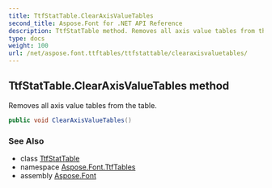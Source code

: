 ```yaml
---
title: TtfStatTable.ClearAxisValueTables
second_title: Aspose.Font for .NET API Reference
description: TtfStatTable method. Removes all axis value tables from the table
type: docs
weight: 100
url: /net/aspose.font.ttftables/ttfstattable/clearaxisvaluetables/
---
```

## TtfStatTable.ClearAxisValueTables method

Removes all axis value tables from the table.

```csharp
public void ClearAxisValueTables()
```

### See Also

* class [TtfStatTable](../)
* namespace [Aspose.Font.TtfTables](../../../aspose.font.ttftables/)
* assembly [Aspose.Font](../../../)


